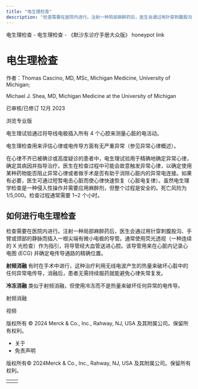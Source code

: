 ```yaml
---
title: "电生理检查"
description: "检查需要在医院内进行。注射一种局部麻醉药后，医生会通过用针穿刺腹股沟、手臂或颈部的静脉而插入一根尖端有微小电极的导管。通常使用荧光透视（一种连续的 X 光检查）作为指引，将导管经大血管送进心腔。该导管用来在心脏内记录心电图 (ECG) 并确定电传导通路的精确位置。"
---
```


﻿电生理检查 \- 电生理检查 \- 《默沙东诊疗手册大众版》 honeypot link

# 电生理检查

作者：Thomas Cascino, MD, MSc, Michigan Medicine, University of Michigan;

Michael J. Shea, MD, Michigan Medicine at the University of Michigan

已审核/已修订 12月 2023

浏览专业版

电生理试验通过将导线电极插入所有 4 个心腔来测量心脏的电活动。

电生理检查用来评估心律或电传导方面有无严重异常（参见异常心律概述）。

在心律不齐已被确诊或高度疑诊的患者中，电生理试验用于精确地确定异常心律，确定其病因并指导治疗。医生在检查过程中可能会故意触发异常心律，以确定使用某种药物能否阻止异常心律或者做手术是否有助于消除心脏内的异常电连接。如果有必要，医生可通过短暂电击心脏而使心律快速恢复（心脏电复律）。虽然电生理学检查是一种侵入性操作并需要应用麻醉剂，但整个过程是安全的。死亡风险为 1/5,000。检查过程通常需要 1~2 个小时。

## 如何进行电生理检查

检查需要在医院内进行。注射一种局部麻醉药后，医生会通过用针穿刺腹股沟、手臂或颈部的静脉而插入一根尖端有微小电极的导管。通常使用荧光透视（一种连续的 X 光检查）作为指引，将导管经大血管送进心腔。该导管用来在心脏内记录心电图 (ECG) 并确定电传导通路的精确位置。

**射频消融** 有时在手术中进行，这种治疗利用无线电波产生的热量来破坏心脏中的任何异常电传导，消融后，患者无需持续服药就能避免心律失常复发。

**冷冻消融** 类似于射频消融，但使用冷冻而不是热量来破坏任何异常的电传导。

射频消融



视频



版权所有 © 2024
Merck & Co., Inc., Rahway, NJ, USA 及其附属公司。保留所有权利。

- 关于
- 免责声明

版权所有© 2024Merck & Co., Inc., Rahway, NJ, USA 及其附属公司。保留所有权利。

|     |     |
| --- | --- |
|  |  |